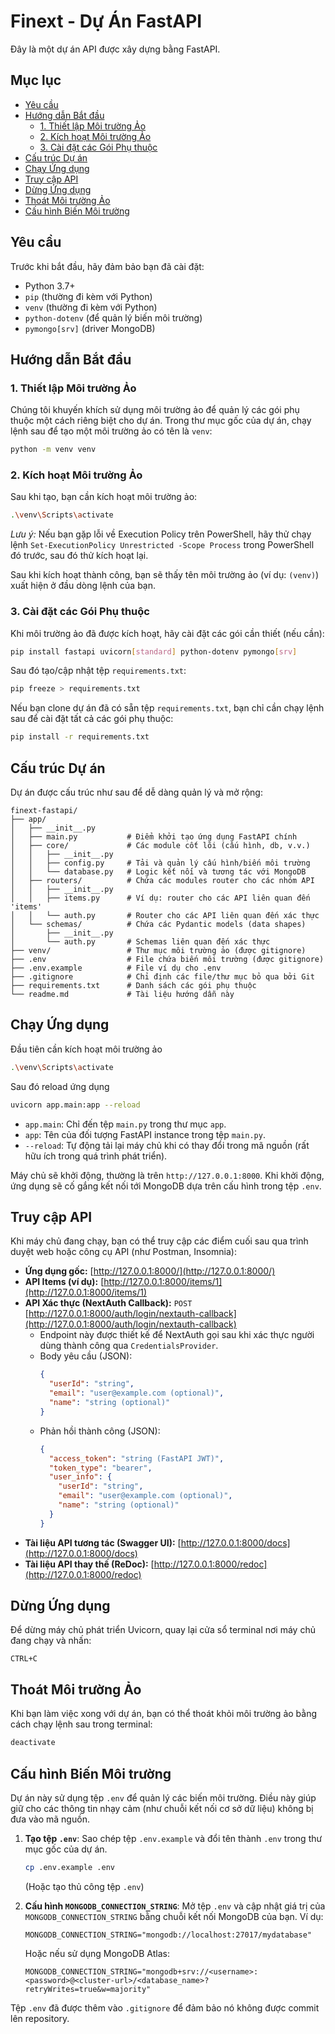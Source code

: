 # Finext - Dự Án FastAPI

Đây là một dự án API được xây dựng bằng FastAPI.

## Mục lục

- [Yêu cầu](#yêu-cầu)
- [Hướng dẫn Bắt đầu](#hướng-dẫn-bắt-đầu)
  - [1. Thiết lập Môi trường Ảo](#1-thiết-lập-môi-trường-ảo)
  - [2. Kích hoạt Môi trường Ảo](#2-kích-hoạt-môi-trường-ảo)
  - [3. Cài đặt các Gói Phụ thuộc](#3-cài-đặt-các-gói-phụ-thuộc)
- [Cấu trúc Dự án](#cấu-trúc-dự-án)
- [Chạy Ứng dụng](#chạy-ứng-dụng)
- [Truy cập API](#truy-cập-api)
- [Dừng Ứng dụng](#dừng-ứng-dụng)
- [Thoát Môi trường Ảo](#thoát-môi-trường-ảo)
- [Cấu hình Biến Môi trường](#cấu-hình-biến-môi-trường)


## Yêu cầu

Trước khi bắt đầu, hãy đảm bảo bạn đã cài đặt:

- Python 3.7+
- `pip` (thường đi kèm với Python)
- `venv` (thường đi kèm với Python)
- `python-dotenv` (để quản lý biến môi trường)
- `pymongo[srv]` (driver MongoDB)

## Hướng dẫn Bắt đầu

### 1\. Thiết lập Môi trường Ảo

Chúng tôi khuyến khích sử dụng môi trường ảo để quản lý các gói phụ thuộc một cách riêng biệt cho dự án. Trong thư mục gốc của dự án, chạy lệnh sau để tạo một môi trường ảo có tên là `venv`:

```bash
python -m venv venv
```

### 2\. Kích hoạt Môi trường Ảo

Sau khi tạo, bạn cần kích hoạt môi trường ảo:

```bash
.\venv\Scripts\activate
```

*Lưu ý:* Nếu bạn gặp lỗi về Execution Policy trên PowerShell, hãy thử chạy lệnh `Set-ExecutionPolicy Unrestricted -Scope Process` trong PowerShell đó trước, sau đó thử kích hoạt lại.

Sau khi kích hoạt thành công, bạn sẽ thấy tên môi trường ảo (ví dụ: `(venv)`) xuất hiện ở đầu dòng lệnh của bạn.

### 3\. Cài đặt các Gói Phụ thuộc

Khi môi trường ảo đã được kích hoạt, hãy cài đặt các gói cần thiết (nếu cần):

```bash
pip install fastapi uvicorn[standard] python-dotenv pymongo[srv]
```

Sau đó tạo/cập nhật tệp `requirements.txt`:
```bash
pip freeze > requirements.txt
```

Nếu bạn clone dự án đã có sẵn tệp `requirements.txt`, bạn chỉ cần chạy lệnh sau để cài đặt tất cả các gói phụ thuộc:
```bash
pip install -r requirements.txt
```

## Cấu trúc Dự án

Dự án được cấu trúc như sau để dễ dàng quản lý và mở rộng:

```
finext-fastapi/
├── app/
│   ├── __init__.py
│   ├── main.py           # Điểm khởi tạo ứng dụng FastAPI chính
│   ├── core/             # Các module cốt lõi (cấu hình, db, v.v.)
│   │   ├── __init__.py
│   │   ├── config.py     # Tải và quản lý cấu hình/biến môi trường
│   │   └── database.py   # Logic kết nối và tương tác với MongoDB
│   ├── routers/          # Chứa các modules router cho các nhóm API
│   │   ├── __init__.py
│   │   ├── items.py      # Ví dụ: router cho các API liên quan đến 'items'
│   │   └── auth.py       # Router cho các API liên quan đến xác thực
│   └── schemas/          # Chứa các Pydantic models (data shapes)
│       ├── __init__.py
│       └── auth.py       # Schemas liên quan đến xác thực
├── venv/                 # Thư mục môi trường ảo (được gitignore)
├── .env                  # File chứa biến môi trường (được gitignore)
├── .env.example          # File ví dụ cho .env
├── .gitignore            # Chỉ định các file/thư mục bỏ qua bởi Git
├── requirements.txt      # Danh sách các gói phụ thuộc
└── readme.md             # Tài liệu hướng dẫn này
```

## Chạy Ứng dụng

Đầu tiên cần kích hoạt môi trường ảo

```bash
.\venv\Scripts\activate
```

Sau đó reload ứng dụng

```bash
uvicorn app.main:app --reload
```

  - `app.main`: Chỉ đến tệp `main.py` trong thư mục `app`.
  - `app`: Tên của đối tượng FastAPI instance trong tệp `main.py`.
  - `--reload`: Tự động tải lại máy chủ khi có thay đổi trong mã nguồn (rất hữu ích trong quá trình phát triển).

Máy chủ sẽ khởi động, thường là trên `http://127.0.0.1:8000`.
Khi khởi động, ứng dụng sẽ cố gắng kết nối tới MongoDB dựa trên cấu hình trong tệp `.env`.

## Truy cập API

Khi máy chủ đang chạy, bạn có thể truy cập các điểm cuối sau qua trình duyệt web hoặc công cụ API (như Postman, Insomnia):

  - **Ứng dụng gốc:** [http://127.0.0.1:8000/](http://127.0.0.1:8000/)
  - **API Items (ví dụ):** [http://127.0.0.1:8000/items/1](http://127.0.0.1:8000/items/1)
  - **API Xác thực (NextAuth Callback):** `POST` [http://127.0.0.1:8000/auth/login/nextauth-callback](http://127.0.0.1:8000/auth/login/nextauth-callback)
    - Endpoint này được thiết kế để NextAuth gọi sau khi xác thực người dùng thành công qua `CredentialsProvider`.
    - Body yêu cầu (JSON):
      ```json
      {
        "userId": "string",
        "email": "user@example.com (optional)",
        "name": "string (optional)"
      }
      ```
    - Phản hồi thành công (JSON):
      ```json
      {
        "access_token": "string (FastAPI JWT)",
        "token_type": "bearer",
        "user_info": {
          "userId": "string",
          "email": "user@example.com (optional)",
          "name": "string (optional)"
        }
      }
      ```
  - **Tài liệu API tương tác (Swagger UI):** [http://127.0.0.1:8000/docs](http://127.0.0.1:8000/docs)
  - **Tài liệu API thay thế (ReDoc):** [http://127.0.0.1:8000/redoc](http://127.0.0.1:8000/redoc)

## Dừng Ứng dụng

Để dừng máy chủ phát triển Uvicorn, quay lại cửa sổ terminal nơi máy chủ đang chạy và nhấn:

`CTRL+C`

## Thoát Môi trường Ảo

Khi bạn làm việc xong với dự án, bạn có thể thoát khỏi môi trường ảo bằng cách chạy lệnh sau trong terminal:

```bash
deactivate
```

## Cấu hình Biến Môi trường

Dự án này sử dụng tệp `.env` để quản lý các biến môi trường. Điều này giúp giữ cho các thông tin nhạy cảm (như chuỗi kết nối cơ sở dữ liệu) không bị đưa vào mã nguồn.

1.  **Tạo tệp `.env`**:
    Sao chép tệp `.env.example` và đổi tên thành `.env` trong thư mục gốc của dự án.
    ```bash
    cp .env.example .env
    ```
    (Hoặc tạo thủ công tệp `.env`)

2.  **Cấu hình `MONGODB_CONNECTION_STRING`**:
    Mở tệp `.env` và cập nhật giá trị của `MONGODB_CONNECTION_STRING` bằng chuỗi kết nối MongoDB của bạn.
    Ví dụ:
    ```
    MONGODB_CONNECTION_STRING="mongodb://localhost:27017/mydatabase"
    ```
    Hoặc nếu sử dụng MongoDB Atlas:
    ```
    MONGODB_CONNECTION_STRING="mongodb+srv://<username>:<password>@<cluster-url>/<database_name>?retryWrites=true&w=majority"
    ```

Tệp `.env` đã được thêm vào `.gitignore` để đảm bảo nó không được commit lên repository.